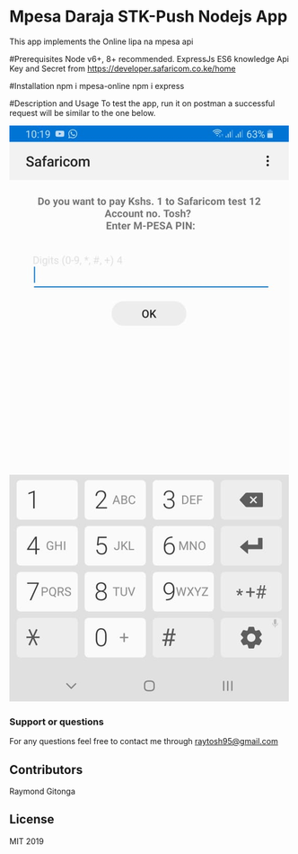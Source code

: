 # Mpesa Daraja STK-Push Nodejs App
This app implements the Online lipa na mpesa api

#Prerequisites
Node v6+, 8+ recommended.
ExpressJs
ES6 knowledge
Api Key and Secret from https://developer.safaricom.co.ke/home

#Installation
npm i mpesa-online 
npm i express

#Description and Usage
To test the app, run it on postman a successful request will be similar to the one below.

![](screenshots/mpesa.jpeg)


### Support or questions
For any questions feel free to contact me through raytosh95@gmail.com

## Contributors
Raymond Gitonga

## License
MIT 2019

